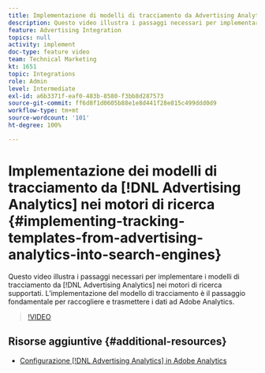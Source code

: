 ```yaml
---
title: Implementazione di modelli di tracciamento da Advertising Analytics nei motori di ricerca
description: Questo video illustra i passaggi necessari per implementare i modelli di tracciamento da Advertising Analytics nei motori di ricerca supportati. L’implementazione del modello di tracciamento è il passaggio fondamentale per raccogliere e trasmettere i dati ad Adobe Analytics.
feature: Advertising Integration
topics: null
activity: implement
doc-type: feature video
team: Technical Marketing
kt: 1651
topic: Integrations
role: Admin
level: Intermediate
exl-id: a6b3371f-eaf0-483b-8580-f3bb8d287573
source-git-commit: ff6d8f1d0605b88e1e8d441f28e815c499ddd0d9
workflow-type: tm+mt
source-wordcount: '101'
ht-degree: 100%

---
```


# Implementazione dei modelli di tracciamento da [!DNL Advertising Analytics] nei motori di ricerca {#implementing-tracking-templates-from-advertising-analytics-into-search-engines}

Questo video illustra i passaggi necessari per implementare i modelli di tracciamento da [!DNL Advertising Analytics] nei motori di ricerca supportati. L’implementazione del modello di tracciamento è il passaggio fondamentale per raccogliere e trasmettere i dati ad Adobe Analytics.

>[!VIDEO](https://video.tv.adobe.com/v/23120/?quality=12)

## Risorse aggiuntive {#additional-resources}

* [Configurazione  [!DNL Advertising Analytics]  in Adobe Analytics](https://experienceleague.adobe.com/docs/analytics-learn/tutorials/integrations/ad-cloud/configuring-advertising-analytics.html?lang=it)
